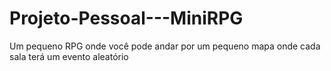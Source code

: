 # Projeto-Pessoal---MiniRPG
Um pequeno RPG onde você pode andar por um pequeno mapa onde cada sala terá um evento aleatório
